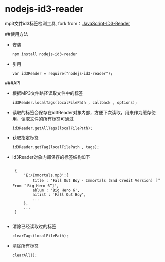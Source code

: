 # nodejs-id3-reader
mp3文件id3标签检测工具,
fork from： <a href="https://github.com/aadsm/JavaScript-ID3-Reader">JavaScript-ID3-Reader</a>


##使用方法
*  安装
	<p><code>npm install nodejs-id3-reader</code></p>
*  引用
	<p><code>var id3Reader = require("nodejs-id3-reader");</code></p>

###API
*  根据MP3文件路径读取文件中的标签
	<p><code>id3Reader.localTags(localFilePath , callback , options);</code></p>
*  读取的标签会保存在id3Reader对象内部，方便下次读取，用来作为缓存使用，读取文件的所有标签可通过
	<p><code>id3Reader.getAllTags(localFilePath);</code></p>
*  获取指定标签
	<p><code>id3Reader.getTag(localFilePath , tags);</code></p>
*  id3Reader对象内部保存的标签结构如下
	<pre><code>
	{
		'E:/Immortals.mp3':{
			title : 'Fall Out Boy - Immortals (End Credit Version) [＂From ＂Big Hero 6”]',
			ablum : 'Big Hero 6',
			aitist : 'Fall Out Boy',
			...
		},
		...
	}
	</code></pre>
*  清除已经读取过的标签
	<p><code>clearTags(localFilePath);</code></p>
*  清除所有标签
	<p><code>clearAll();</code></p>
